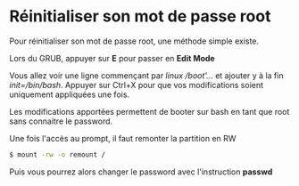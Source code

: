 # Réinitialiser son mot de passe root 
 
Pour réinitialiser son mot de passe root, une méthode simple existe. 
 
Lors du GRUB, appuyer sur **E** pour passer en **Edit Mode** 
 
Vous allez voir une ligne commençant par *linux /boot'...* et ajouter y 
à la fin *init=/bin/bash*. Appuyer sur Ctrl+X pour que vos modifications 
soient uniquement appliquées une fois. 
 
Les modifications apportées permettent de booter sur bash en tant que 
root sans connaitre le password. 
 
Une fois l'accès au prompt, il faut remonter la partition en RW 
 
``` bash 
$ mount -rw -o remount / 
``` 
 
Puis vous pourrez alors changer le password avec l'instruction 
**passwd** 
